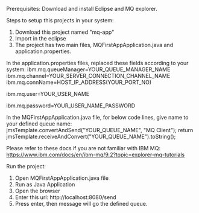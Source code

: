 Prerequisites:
Download and install Eclipse and MQ explorer.

Steps to setup this projects in your system:
1. Download this project named "mq-app"
2. Import in the eclipse
3. The project has two main files, MQFirstAppApplication.java and application.properties.

In the application.properties files, replaced these fields according to your system:
ibm.mq.queueManager=YOUR_QUEUE_MANAGER_NAME
ibm.mq.channel=YOUR_SERVER_CONNECTION_CHANNEL_NAME
ibm.mq.connName=HOST_IP_ADDRESS(YOUR_PORT_NO)

ibm.mq.user=YOUR_USER_NAME

ibm.mq.password=YOUR_USER_NAME_PASSWORD

In the MQFirstAppApplication.java file, for below code lines, give name to your defined queue name:
 jmsTemplate.convertAndSend("YOUR_QUEUE_NAME", "MQ Client");
 return jmsTemplate.receiveAndConvert("YOUR_QUEUE_NAME").toString();
 
 Please refer to these docs if you are not familiar with IBM MQ:
 https://www.ibm.com/docs/en/ibm-mq/9.2?topic=explorer-mq-tutorials
 
 Run the project:
 1. Open MQFirstAppApplication.java file
 2. Run as Java Application
 3. Open the browser
 4. Enter this url: http://localhost:8080/send
 5. Press enter, then message will go the defined queue.

